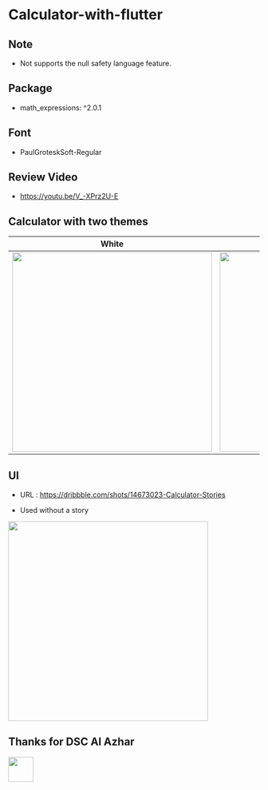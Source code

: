 # Calculator-with-flutter

## Note

- Not supports the null safety language feature.

## Package
- math_expressions: ^2.0.1

## Font
- PaulGroteskSoft-Regular

## Review Video
- https://youtu.be/V_-XPrz2U-E

## Calculator with two themes

| White | dark shade of blue-magenta |
|---|---|
|<img src="https://user-images.githubusercontent.com/47388207/210507313-38ece19c-d67f-42b9-a532-2f475354c319.png" height="400">|<img src="https://user-images.githubusercontent.com/47388207/210507667-9c2d77e5-36a2-4178-acdd-ac0aeab4eed9.png"  height="400">|

## UI

- URL : https://dribbble.com/shots/14673023-Calculator-Stories

- Used without a story
<img src="https://cdn.dribbble.com/users/5536359/screenshots/14673023/media/265933acb4562adb2930fcc6bc772a2a.jpg" height="400">

## Thanks for DSC Al Azhar
<img src="https://developers.google.com/community/dsc/images/dsc_lockup.png" height="50">
